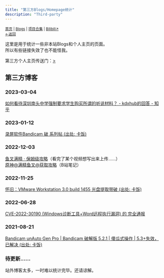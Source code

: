 ```yaml
---
title: "第三方Blogs/Homepage统计"
description: "Third-party"
---
```

<small id="old_menu"><a href="/">首页</a> | <a href="/blogs">Blogs</a> | <a href="/Project">项目合集</a> | <a href="https://space.bilibili.com/1987247870">Bilibili↗</a><br></small><small><a href="../../">←返回</a> </small>


这里是用于统计一些非本站Blogs和个人主页的页面。<br>
所以有些链接失效了也不能怪我。<br>

第三方个人主页传送门：[>](./third-homepage)

## 第三方博客
### 2023-03-04
[如何看待深圳南头中学强制要求学生购买所谓的听说材料？ - kdxhub的回答 - 知乎](https://www.zhihu.com/question/278432592/answer/2920800289)<br>

### 2023-01-12
[录屏软件Bandicam 破 系列帖 (出处: 卡饭)](https://bbs.kafan.cn/thread-2250106-1-1.html)<br>

### 2022-12-03
[鱼叉满精 · 保姆级攻略](https://wiki.biligame.com/ys/%E9%B1%BC%E5%8F%89%E6%BB%A1%E7%B2%BE_%C2%B7_%E4%BF%9D%E5%A7%86%E7%BA%A7%E6%94%BB%E7%95%A5)（看完了某个视频想写出来上传……）<br>
[原神@满精鱼叉@获取攻略](https://www.bilibili.com/video/BV1k8411j7bQ?cvid=20221117)（B站笔记）<br>

### 2022-11-25
[怀旧：VMware Workstation 3.0 build 1455 光盘提取带破  (出处: 卡饭)](https://bbs.kafan.cn/thread-2247362-1-1.html)<br>

### 2022-06-28
[CVE-2022-30190 (Windows诊断工具+Word远程执行漏洞) 的 完全通报](https://www.bilibili.com/read/cv17008443)<br>

### 2021-08-21
[Bandicam unAuto Gen Pro | Bandicam 破解版 5.2.1 | 傻瓜式操作 | 5.3+失效，已解决 (出处: 卡饭)](https://bbs.kafan.cn/thread-2215461-1-1.html)<br>

### 待更新……
站外博客太多，一时难以统计完毕。还请谅解。<br>

<script src="https://rs.kdxiaoyi.top/res/scripts/js/sober@1.0.6.min.js"></script><script src="https://kdxiaoyi.top/pmd.js"></script><script src="https://rs.kdxiaoyi.top/res/scripts/js/pmd-reRender.min.js"></script>